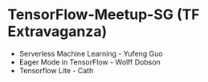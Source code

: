 # TensorFlow-Meetup-SG (TF Extravaganza)
- Serverless Machine Learning - Yufeng Guo
- Eager Mode in TensorFlow - Wolff Dobson
- Tensorflow Lite - Cath
